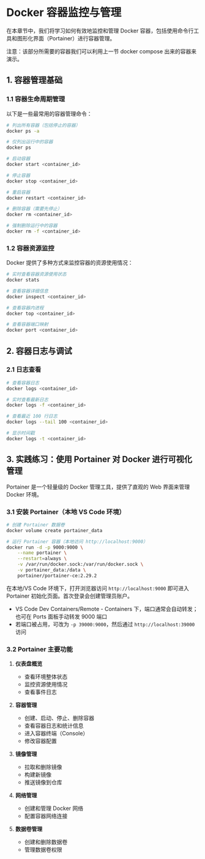 # Docker 容器监控与管理

在本章节中，我们将学习如何有效地监控和管理 Docker 容器，包括使用命令行工具和图形化界面（Portainer）进行容器管理。

注意：该部分所需要的容器我们可以利用上一节 docker compose 出来的容器来演示。

## 1. 容器管理基础

### 1.1 容器生命周期管理

以下是一些最常用的容器管理命令：

```bash
# 列出所有容器（包括停止的容器）
docker ps -a

# 仅列出运行中的容器
docker ps

# 启动容器
docker start <container_id>

# 停止容器
docker stop <container_id>

# 重启容器
docker restart <container_id>

# 删除容器（需要先停止）
docker rm <container_id>

# 强制删除运行中的容器
docker rm -f <container_id>
```

### 1.2 容器资源监控

Docker 提供了多种方式来监控容器的资源使用情况：

```bash
# 实时查看容器资源使用状态
docker stats

# 查看容器详细信息
docker inspect <container_id>

# 查看容器内进程
docker top <container_id>

# 查看容器端口映射
docker port <container_id>
```

## 2. 容器日志与调试

### 2.1 日志查看

```bash
# 查看容器日志
docker logs <container_id>

# 实时查看最新日志
docker logs -f <container_id>

# 查看最近 100 行日志
docker logs --tail 100 <container_id>

# 显示时间戳
docker logs -t <container_id>
```

## 3. 实践练习：使用 Portainer 对 Docker 进行可视化管理

Portainer 是一个轻量级的 Docker 管理工具，提供了直观的 Web 界面来管理 Docker 环境。

### 3.1 安装 Portainer（本地 VS Code 环境）

```bash
# 创建 Portainer 数据卷
docker volume create portainer_data

# 运行 Portainer 容器（本地访问 http://localhost:9000）
docker run -d -p 9000:9000 \
    --name portainer \
    --restart=always \
    -v /var/run/docker.sock:/var/run/docker.sock \
    -v portainer_data:/data \
    portainer/portainer-ce:2.29.2
```

在本地/VS Code 环境下，打开浏览器访问 `http://localhost:9000` 即可进入 Portainer 初始化页面。首次登录会创建管理员账户。

- VS Code Dev Containers/Remote - Containers 下，端口通常会自动转发；也可在 Ports 面板手动转发 9000 端口
- 若端口被占用，可改为 `-p 39000:9000`，然后通过 `http://localhost:39000` 访问

### 3.2 Portainer 主要功能

1. **仪表盘概览**
   - 查看环境整体状态
   - 监控资源使用情况
   - 查看事件日志

2. **容器管理**
   - 创建、启动、停止、删除容器
   - 查看容器日志和统计信息
   - 进入容器终端（Console）
   - 修改容器配置

3. **镜像管理**
   - 拉取和删除镜像
   - 构建新镜像
   - 推送镜像到仓库

4. **网络管理**
   - 创建和管理 Docker 网络
   - 配置容器网络连接

5. **数据卷管理**
   - 创建和删除数据卷
   - 管理数据卷权限
